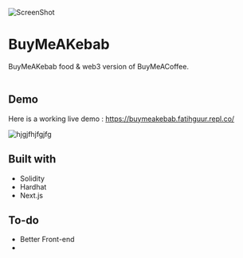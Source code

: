 ![ScreenShot](https://{https://www.hizliresim.com/n9juynr})
# BuyMeAKebab
<table>
<tr>

  BuyMeAKebab food & web3 version of BuyMeACoffee.

</tr>
</table>


## Demo
Here is a working live demo :  https://buymeakebab.fatihguur.repl.co/


![hjgjfhjfgjfg](https://www.hizliresim.com/g3udvaj)




## Built with 

- Solidity
- Hardhat
- Next.js


## To-do
- Better Front-end
- 





